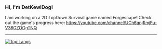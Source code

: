 ### Hi, I'm DetKewlDog!

I am working on a 2D TopDown Survival game named Forgescape!
Check out the game's progress here: https://youtube.com/channel/UCh6qnjRmjFu-V36GZOOgTNQ

<hr>

[![Top Langs](https://github-readme-stats.vercel.app/api/top-langs/?username=detkewldog&theme=discord_old_burple)](https://github.com/anuraghazra/github-readme-stats)
